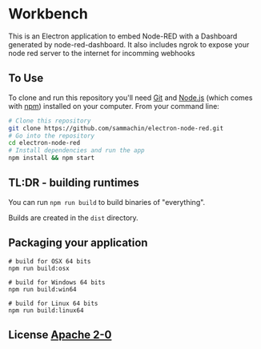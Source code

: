 # Workbench
This is an Electron application to embed Node-RED with a Dashboard generated by node-red-dashboard.
It also includes ngrok to expose your node red server to the internet for incomming webhooks

## To Use

To clone and run this repository you'll need [Git](https://git-scm.com) and [Node.js](https://nodejs.org/en/download/) (which comes with [npm](http://npmjs.com)) installed on your computer. From your command line:

```bash
# Clone this repository
git clone https://github.com/sammachin/electron-node-red.git
# Go into the repository
cd electron-node-red
# Install dependencies and run the app
npm install && npm start
```

## TL:DR - building runtimes

You can run `npm run build` to build binaries of "everything".

Builds are created in the `dist` directory.

## Packaging your application
```
# build for OSX 64 bits
npm run build:osx

# build for Windows 64 bits
npm run build:win64

# build for Linux 64 bits
npm run build:linux64
```

## License [Apache 2-0](LICENSE.md)


